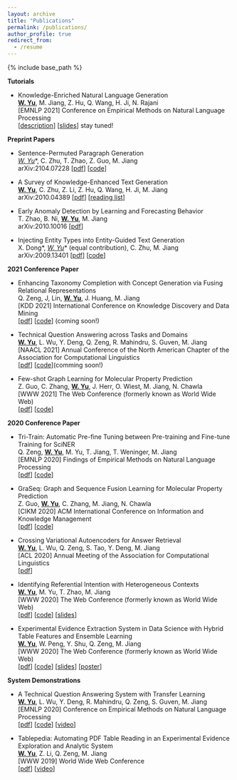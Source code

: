 ```yaml
---
layout: archive
title: "Publications"
permalink: /publications/
author_profile: true
redirect_from:
  - /resume
---
```


{% include base_path %}

**Tutorials**

* Knowledge-Enriched Natural Language Generation <br>
  **<u>W. Yu</u>**, M. Jiang, Z. Hu, Q. Wang, H. Ji, N. Rajani <br>
  [EMNLP 2021] Conference on Empirical Methods on Natural Language Processing <br>
  \[[description]()\] \[[slides]()\] stay tuned!

**Preprint Papers**

* Sentence-Permuted Paragraph Generation <br>
  **<u>W. Yu*</u>**, C. Zhu, T. Zhao, Z. Guo, M. Jiang <br>
  arXiv:2104.07228 \[[pdf](https://arxiv.org/abs/2104.07228)\] \[[code](https://github.com/wyu97/permgen)\]

* A Survey of Knowledge-Enhanced Text Generation <br>
  **<u>W. Yu</u>**, C. Zhu, Z. Li, Z. Hu, Q. Wang, H. Ji, M. Jiang <br>
  arXiv:2010.04389 \[[pdf](https://arxiv.org/abs/2010.04389)\] \[[reading list](https://github.com/wyu97/KENLG-Reading/blob/master/README.md)\]

* Early Anomaly Detection by Learning and Forecasting Behavior <br>
  T. Zhao, B. Ni, **<u>W. Yu</u>**, M. Jiang <br>
  arXiv:2010.10016 \[[pdf](https://arxiv.org/abs/2010.10016)\]

* Injecting Entity Types into Entity-Guided Text Generation <br>
  X. Dong*, **<u>W. Yu*</u>** (equal contribution), C. Zhu, M. Jiang <br>
  arXiv:2009.13401 \[[pdf](https://arxiv.org/abs/2009.13401)\] \[[code](https://github.com/wyu97/InjType)\]

**2021 Conference Paper**

* Enhancing Taxonomy Completion with Concept Generation via Fusing Relational Representations <br>
  Q. Zeng, J, Lin, **<u>W. Yu</u>**, J. Huang, M. Jiang <br>
  [KDD 2021] International Conference on Knowledge Discovery and Data Mining <br>
  \[[pdf]()\] \[[code]()\] (coming soon!)

* Technical Question Answering across Tasks and Domains <br>
  **<u>W. Yu</u>**, L. Wu, Y. Deng, Q. Zeng, R. Mahindru, S. Guven, M. Jiang <br>
  [NAACL 2021] Annual Conference of the North American Chapter of the Association for Computational Linguistics <br>
  \[[pdf](https://arxiv.org/abs/2010.09780)\] \[[code]()\](comming soon!)

* Few-shot Graph Learning for Molecular Property Prediction <br>
  Z. Guo, C. Zhang, **<u>W. Yu</u>**, J. Herr, O. Wiest, M. Jiang, N. Chawla <br>
  [WWW 2021] The Web Conference (formerly known as World Wide Web) <br>
  \[[pdf](https://arxiv.org/abs/2102.07916)\] \[[code](https://github.com/zhichunguo/Meta-MGNN)\] 

**2020 Conference Paper**

* Tri-Train: Automatic Pre-fine Tuning between Pre-training and Fine-tune Training for SciNER <br>
  Q. Zeng, **<u>W. Yu</u>**, M. Yu, T. Jiang, T. Weninger, M. Jiang <br>
  [EMNLP 2020] Findings of Empirical Methods on Natural Language Processing <br>
  \[[pdf](https://www.aclweb.org/anthology/2020.findings-emnlp.429.pdf)\] \[[code](https://github.com/QingkaiZeng/TriTrain)\]

* GraSeq: Graph and Sequence Fusion Learning for Molecular Property Prediction <br>
  Z. Guo, **<u>W. Yu</u>**, C. Zhang, M. Jiang, N. Chawla <br>
  [CIKM 2020] ACM International Conference on Information and Knowledge Management <br>
  \[[pdf](http://www.meng-jiang.com/pubs/graseq-cikm20/graseq-cikm20-paper.pdf)\]  \[[code](https://github.com/zhichunguo/GraSeq)\]

* Crossing Variational Autoencoders for Answer Retrieval <br>
  **<u>W. Yu</u>**, L. Wu, Q. Zeng, S. Tao, Y. Deng, M. Jiang <br>
  [ACL 2020] Annual Meeting of the Association for Computational Linguistics <br>
  \[[pdf](https://arxiv.org/pdf/2005.02557.pdf)\]

* Identifying Referential Intention with Heterogeneous Contexts <br>
  **<u>W. Yu</u>**, M. Yu, T. Zhao, M. Jiang <br>
  [WWW 2020] The Web Conference (formerly known as World Wide Web) <br>
  \[[pdf](/papers/C3_WWW_2020.pdf)\] \[[code](https://github.com/dmsquare/ReferInt)\] \[[slides](/slides/C3_WWW_2020.pdf)\]

* Experimental Evidence Extraction System in Data Science with Hybrid Table Features and Ensemble Learning <br>
  **<u>W. Yu</u>**, W. Peng, Y. Shu, Q. Zeng, M. Jiang <br>
  [WWW 2020] The Web Conference (formerly known as World Wide Web) <br>
  \[[pdf](/papers/C2_WWW_2020.pdf)\] \[[code](https://github.com/wyu97/Tablepedia)\] \[[slides](/slides/C2_WWW_2020_slides.pdf)\] \[[poster](/poster/C2_WWW_2020_poster.pdf)\]

**System Demonstrations**

* A Technical Question Answering System with Transfer Learning <br>
  **<u>W. Yu</u>**, L. Wu, Y. Deng, R. Mahindru, Q. Zeng, S. Guven, M. Jiang <br>
  [EMNLP 2020] Conference on Empirical Methods on Natural Language Processing <br>
  \[[pdf](https://www.aclweb.org/anthology/2020.emnlp-demos.13.pdf)\] \[[code](https://github.com/wyu97/TTQA)\] \[[video](https://vimeo.com/431118548)\]

* Tablepedia: Automating PDF Table Reading in an Experimental Evidence Exploration and Analytic System <br>
  **<u>W. Yu</u>**, Z. Li, Q. Zeng, M. Jiang <br>
  [WWW 2019] World Wide Web Conference <br>
  \[[pdf](/papers/C1_WWW_2019.pdf)\] \[[video](https://vimeo.com/310162310)\]



